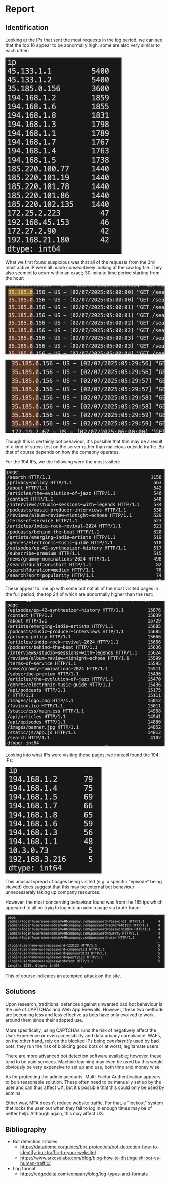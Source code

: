 # Report

## Identification
Looking at the IPs that sent the most requests in the log period, we can see that the top 16 appear to be abnormally high; some are also very similar to each other:

![Top 20 most frequently requesting ips](screenshots/ip_counts.png)

What we first found suspicious was that all of the requests from the 3rd most active IP were all made consecutively looking at the raw log file. They also seemed to ocurr within an exact; 30-minute time period starting from the hour:

![First set of logs from the 3d most active ip](screenshots/us_logs_1.png)

![Last set of logs from the 3d most active ip](screenshots/us_logs_2.png)

Though this is certainly bot behaviour, it's possible that this may be a result of a kind of stress test on the server rather than malicious outside traffic. Bu that of course depends on how the comapny operates.

For the 194 IPs, we the following were the most visited:

![Most visited pages from the 194 ips](screenshots/uk_ips.png)

These appear to line up with some but not all of the most visited pages in the full period, the top 24 of which are abnormally higher than the rest:

![List of the top 25 most visited pages](screenshots/top_pages.png)

Looking into what IPs were visiting these pages, we indeed found the 194 IPs:

![Most visiting ips for the most visited page](screenshots/traffic_ep.png)

This unusual spread of pages being visited (e.g. a specific "episode" being viewed) does suggest that this may be external bot behaviour unnecessaraly taking up company resources.

However, the most concerning behaviour found was from the 185 ips which appeared to all be tryig to log into an admin page via brute force:

![Visiting pages from the 185 ips from the most visited page](screenshots/logins.png)

This of course indicates an atempted attack on the site.

## Solutions

Upon research, traditional defences against unwanted bad bot behaviour is the use of CAPTCHAs and Web App Firewalls. However, these two methods are becoming less and less effective as bots have only evolved to work around them since their adopted use.

More specifically, using CAPTCHAs runs the risk of negatively affect the User Experience or even accessibility and data privacy compliance. WAFs, on the other hand, rely on the blocked IPs being *consistently* used by bad bots; they run the risk of blokcing good bots or at worst, legitamate users.

There are more advanced bot detection software available; however, these tend to be paid services. Machine learning may even be used bu this would obviously be very expensive to set up and use, both time and money wise.

As for protecting the admin accounts, Multi-Factor Authentication appears to be a reasonable solution. These often need to be manually set up by the user and can thus affect UX, but it's possible that this could only be used by admins.

Either way, MFA doesn't reduce website traffic. For that, a "lockout" system that locks the user out when they fail to log in enough times may be of better help. Although again, this may affect UX.

## Bibliography
- Bot detection articles
    - https://datadome.co/guides/bot-protection/bot-detection-how-to-identify-bot-traffic-to-your-website/
    - https://www.arkoselabs.com/blog/blog-how-to-distinguish-bot-vs-human-traffic/
- Log format
    - https://edgedelta.com/company/blog/log-types-and-formats
